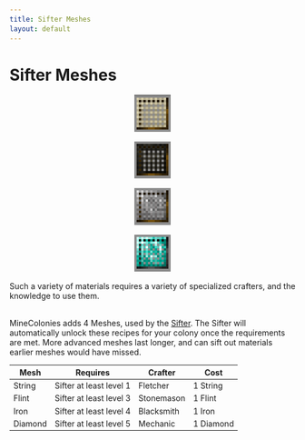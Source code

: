 ```yaml
---
title: Sifter Meshes
layout: default
---
```

# Sifter Meshes

<div class="infobox box text-center">
    <p style="text-align:center;"><img src="../../assets/images/items/mesh_string.png" alt="String Sifter Mesh"></p>
    <p style="text-align:center;"><img src="../../assets/images/items/mesh_flint.png" alt="Flint Sifter Mesh"></p>
    <p style="text-align:center;"><img src="../../assets/images/items/mesh_iron.png" alt="Iron Sifter Mesh"></p>
    <p style="text-align:center;"><img src="../../assets/images/items/mesh_diamond.png" alt="Diamond Sifter Mesh"></p>
    Such a variety of materials requires a variety of specialized crafters, and the knowledge to use them.
</div>
<br>

MineColonies adds 4 Meshes, used by the [Sifter](../../source/workers/sifter). The Sifter will automatically unlock these recipes for your colony once the requirements are met. More advanced meshes last longer, and can sift out materials earlier meshes would have missed.

| Mesh    | Requires             | Crafter | Cost |
| ------- | -------------------- | ------- | ---- |
| String  | Sifter at least level 1 | Fletcher | 1 String |
| Flint   | Sifter at least level 3 | Stonemason | 1 Flint |
| Iron    | Sifter at least level 4 | Blacksmith | 1 Iron  |
| Diamond | Sifter at least level 5 | Mechanic   | 1 Diamond |
